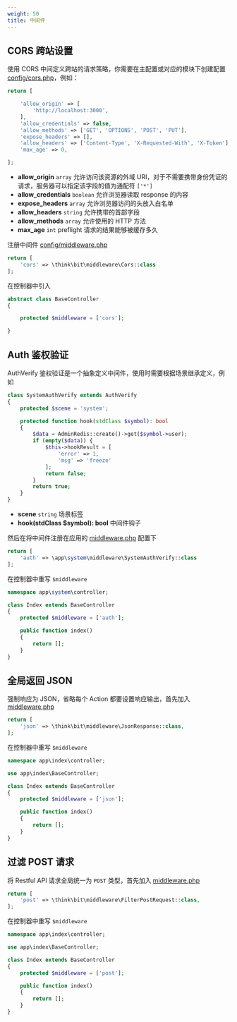 ```yaml
---
weight: 50
title: 中间件
---
```


## CORS 跨站设置

使用 CORS 中间定义跨站的请求策略，你需要在主配置或对应的模块下创建配置 <u>config/cors.php</u>，例如：

```php
return [

    'allow_origin' => [
        'http://localhost:3000',
    ],
    'allow_credentials' => false,
    'allow_methods' => ['GET', 'OPTIONS', 'POST', 'PUT'],
    'expose_headers' => [],
    'allow_headers' => ['Content-Type', 'X-Requested-With', 'X-Token'],
    'max_age' => 0,

];
```

- **allow_origin** `array` 允许访问该资源的外域 URI，对于不需要携带身份凭证的请求，服务器可以指定该字段的值为通配符 `['*']`
- **allow_credentials** `boolean` 允许浏览器读取 response 的内容
- **expose_headers** `array` 允许浏览器访问的头放入白名单
- **allow_headers** `string` 允许携带的首部字段
- **allow_methods** `array` 允许使用的 HTTP 方法
- **max_age** `int` preflight 请求的结果能够被缓存多久

注册中间件 <u>config/middleware.php</u>

```php
return [
    'cors' => \think\bit\middleware\Cors::class
];
```

在控制器中引入

```php
abstract class BaseController
{

    protected $middleware = ['cors'];

}
```

## Auth 鉴权验证

AuthVerify 鉴权验证是一个抽象定义中间件，使用时需要根据场景继承定义，例如

```php
class SystemAuthVerify extends AuthVerify
{
    protected $scene = 'system';

    protected function hook(stdClass $symbol): bool
    {
        $data = AdminRedis::create()->get($symbol->user);
        if (empty($data)) {
            $this->hookResult = [
                'error' => 1,
                'msg' => 'freeze'
            ];
            return false;
        }
        return true;
    }
}
```

- **scene** `string` 场景标签
- **hook(stdClass $symbol): bool** 中间件钩子

然后在将中间件注册在应用的 <u>middleware.php</u> 配置下

```php
return [
    'auth' => \app\system\middleware\SystemAuthVerify::class
];
```

在控制器中重写 `$middleware`

```php
namespace app\system\controller;

class Index extends BaseController
{
    protected $middleware = ['auth'];

    public function index()
    {
        return [];
    }
}
```

## 全局返回 JSON

强制响应为 JSON，省略每个 Action 都要设置响应输出，首先加入 <u>middleware.php</u>

```php
return [
    'json' => \think\bit\middleware\JsonResponse::class,
];
```

在控制器中重写 `$middleware`

```php
namespace app\index\controller;

use app\index\BaseController;

class Index extends BaseController
{
    protected $middleware = ['json'];

    public function index()
    {
        return [];
    }
}
```

## 过滤 POST 请求

将 Restful API 请求全局统一为 `POST` 类型，首先加入 <u>middleware.php</u>

```php
return [
    'post' => \think\bit\middleware\FilterPostRequest::class,
];
```

在控制器中重写 `$middleware`

```php
namespace app\index\controller;

use app\index\BaseController;

class Index extends BaseController
{
    protected $middleware = ['post'];

    public function index()
    {
        return [];
    }
}
```
